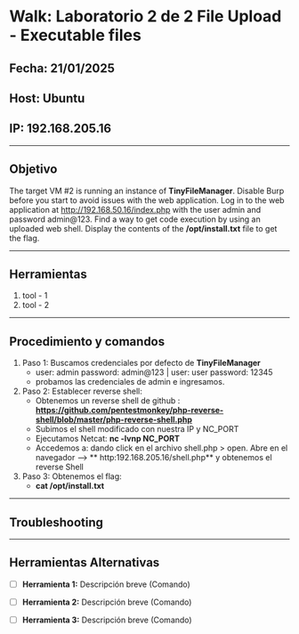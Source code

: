 # Walk: Laboratorio 2 de 2 File Upload - Executable files

## Fecha: 21/01/2025
## Host: Ubuntu
## IP: 192.168.205.16

---

## Objetivo
The target VM #2 is running an instance of **TinyFileManager**. 
Disable Burp before you start to avoid issues with the web application. 
Log in to the web application at http://192.168.50.16/index.php 
with the user admin and password admin@123. Find a way to get code execution 
by using an uploaded web shell. 
Display the contents of the **/opt/install.txt** file to get the flag.

---
## Herramientas
1. tool - 1 
2. tool - 2
---
## Procedimiento y comandos
1. Paso 1: Buscamos credenciales por defecto de **TinyFileManager**
	- user: admin password: admin@123 | user: user password: 12345
	- probamos las credenciales de admin e ingresamos.
2. Paso 2: Establecer reverse shell:	
	- Obtenemos un reverse shell de github : **https://github.com/pentestmonkey/php-reverse-shell/blob/master/php-reverse-shell.php**
	- Subimos el shell modificado con nuestra IP y NC_PORT
	- Ejecutamos Netcat: **nc -lvnp NC_PORT**
	- Accedemos a: dando click en el archivo shell.php > open. Abre en el navegador --> ** http:192.168.205.16/shell.php** y obtenemos el reverse Shell
3. Paso 3: Obtenemos el flag:
	- **cat /opt/install.txt**

---
## Troubleshooting

---

## Herramientas Alternativas
- [ ] **Herramienta 1:** Descripción breve (Comando)
- [ ] **Herramienta 2:** Descripción breve (Comando)
- [ ] **Herramienta 3:** Descripción breve (Comando)

